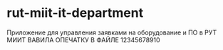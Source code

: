 # rut-miit-it-department
Приложение для управления заявками на оборудование и ПО в РУТ МИИТ
BАВИЛА ОПЕЧАТКУ В ФАЙЛЕ
12345678910